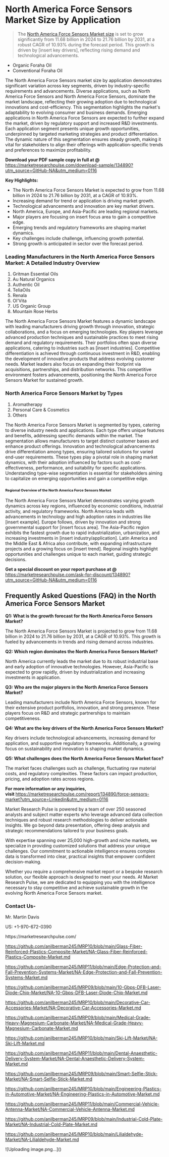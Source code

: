 <h1>North America Force Sensors Market&nbsp;Size by Application</h1><blockquote><p>The <a href="https://marketresearchpulse.com/download-sample/134890?utm_source=GitHub-NA&amp;utm_medium=0116">North America Force Sensors Market size</a> is set to grow significantly from 11.68 billion in 2024 to 21.76 billion by 2031, at a robust CAGR of 10.93% during the forecast period. This growth is driven by [insert key drivers], reflecting rising demand and technological advancements.</p></blockquote><ul><li>Organic Foraha Oil<li> Conventional Foraha Oil</li></ul><p>The North America Force Sensors market size by application demonstrates significant variation across key segments, driven by industry-specific requirements and advancements. Diverse applications, such as North America Force Sensors and North America Force Sensors, dominate the market landscape, reflecting their growing adoption due to technological innovations and cost-efficiency. This segmentation highlights the market's adaptability to evolving consumer and business demands. Emerging applications in North America Force Sensors are expected to further expand the market, driven by regulatory support and increased R&D investments. Each application segment presents unique growth opportunities, underpinned by targeted marketing strategies and product differentiation. The dynamic nature of this segmentation ensures steady growth, making it vital for stakeholders to align their offerings with application-specific trends and preferences to maximize profitability.</p><p><strong>Download your PDF sample copy in full at @ </strong><a href="https://marketresearchpulse.com/download-sample/134890?utm_source=GitHub-NA&amp;utm_medium=0116">https://marketresearchpulse.com/download-sample/134890?utm_source=GitHub-NA&amp;utm_medium=0116</a></p><p><strong>Key Highlights: </strong></p><ul><li>The North America Force Sensors Market is expected to grow from 11.68 billion in 2024 to 21.76 billion by 2031, at a CAGR of 10.93%.</li><li>Increasing demand for trend or application is driving market growth.</li><li>Technological advancements and innovation are key market drivers.</li><li>North America, Europe, and Asia-Pacific are leading regional markets.</li><li>Major players are focusing on insert focus area to gain a competitive edge.</li><li>Emerging trends and regulatory frameworks are shaping market dynamics.</li><li>Key challenges include challenge, influencing growth potential.</li><li>Strong growth is anticipated in sector over the forecast period.</li></ul><h3>Leading Manufacturers in the North America Force Sensors Market: A Detailed Industry Overview</h3><ol><li>Gritman Essential Oils</li><li>Au Natural Organics</li><li>Authentic Oil</li><li>TeliaOils</li><li>Renala</li><li>Ol'Vita</li><li>US Organic Group</li><li>Mountain Rose Herbs</li></ol><div class="flex max-w-full flex-col flex-grow"><div class="min-h-8 text-message flex w-full flex-col items-end gap-2 whitespace-normal break-words [.text-message+&amp;]:mt-5" dir="auto" data-message-author-role="assistant" data-message-id="fd8432e4-4910-450d-b182-61b7bfb0a01f" data-message-model-slug="gpt-4o"><div class="flex w-full flex-col gap-1 empty:hidden first:pt-[3px]"><div class="markdown prose w-full break-words dark:prose-invert light"><p>The North America Force Sensors Market features a dynamic landscape with leading manufacturers driving growth through innovation, strategic collaborations, and a focus on emerging technologies. Key players leverage advanced production techniques and sustainable practices to meet rising demand and regulatory requirements. Their portfolios often span diverse applications, catering to industries such as [insert industries]. Competitive differentiation is achieved through continuous investment in R&amp;D, enabling the development of innovative products that address evolving customer needs. Market leaders also focus on expanding their footprint via acquisitions, partnerships, and distribution networks. This competitive environment fosters advancements, positioning the North America Force Sensors Market for sustained growth.</p></div></div></div></div><h3>North America Force Sensors Market by Types</h3><ol><li>Aromatherapy<li> Personal Care & Cosmetics<li> Others</li></ol><div class="flex max-w-full flex-col flex-grow"><div class="min-h-8 text-message flex w-full flex-col items-end gap-2 whitespace-normal break-words [.text-message+&amp;]:mt-5" dir="auto" data-message-author-role="assistant" data-message-id="084470be-0bb7-4664-bddf-5156b4f41249" data-message-model-slug="gpt-4o-mini"><div class="flex w-full flex-col gap-1 empty:hidden first:pt-[3px]"><div class="markdown prose w-full break-words dark:prose-invert light"><p>The North America Force Sensors Market is segmented by types, catering to diverse industry needs and applications. Each type offers unique features and benefits, addressing specific demands within the market. The segmentation allows manufacturers to target distinct customer bases and enhance product offerings. Innovation and technological advancements drive differentiation among types, ensuring tailored solutions for varied end-user requirements. These types play a pivotal role in shaping market dynamics, with their adoption influenced by factors such as cost-effectiveness, performance, and suitability for specific applications. Understanding type-wise segmentation is essential for stakeholders aiming to capitalize on emerging opportunities and gain a competitive edge.</p></div></div></div></div><h3><span style="font-size: 11px;">Regional Overview of the North America Force Sensors Market</span></h3><div class="flex max-w-full flex-col flex-grow"><div class="min-h-8 text-message flex w-full flex-col items-end gap-2 whitespace-normal break-words [.text-message+&amp;]:mt-5" dir="auto" data-message-author-role="assistant" data-message-id="e9038762-ce64-4e30-91c9-9bd413514231" data-message-model-slug="gpt-4o-mini"><div class="flex w-full flex-col gap-1 empty:hidden first:pt-[3px]"><div class="markdown prose w-full break-words dark:prose-invert light"><p>The North America Force Sensors Market demonstrates varying growth dynamics across key regions, influenced by economic conditions, industrial activity, and regulatory frameworks. North America leads with advancements in technology and high adoption rates in industries like [insert example]. Europe follows, driven by innovation and strong governmental support for [insert focus area]. The Asia-Pacific region exhibits the fastest growth due to rapid industrialization, urbanization, and increasing investments in [insert industry/application]. Latin America and the Middle East &amp; Africa also contribute, with expanding infrastructure projects and a growing focus on [insert trend]. Regional insights highlight opportunities and challenges unique to each market, guiding strategic decisions.</p></div></div></div></div><p><strong>Get a special discount on your report purchase at @ </strong><a href="https://marketresearchpulse.com/ask-for-discount/134890?utm_source=GitHub-NA&amp;utm_medium=0116">https://marketresearchpulse.com/ask-for-discount/134890?utm_source=GitHub-NA&amp;utm_medium=0116</a></p><h2>Frequently Asked Questions (FAQ) in the North America Force Sensors Market</h2><p><strong>Q1: What is the growth forecast for the North America Force Sensors Market?</strong></p><p>The North America Force Sensors Market is projected to grow from 11.68 billion in 2024 to 21.76 billion by 2031, at a CAGR of 10.93%. This growth is fueled by advancements in trends and rising demand across industries.</p><p><strong>Q2: Which region dominates the North America Force Sensors Market?</strong></p><p>North America currently leads the market due to its robust industrial base and early adoption of innovative technologies. However, Asia-Pacific is expected to grow rapidly, driven by industrialization and increasing investments in application.</p><p><strong>Q3: Who are the major players in the North America Force Sensors Market?</strong></p><p>Leading manufacturers include North America Force Sensors, known for their extensive product portfolios, innovation, and strong presence. These players focus on R&amp;D and strategic partnerships to maintain competitiveness.</p><p><strong>Q4: What are the key drivers of the North America Force Sensors Market?</strong></p><p>Key drivers include technological advancements, increasing demand for application, and supportive regulatory frameworks. Additionally, a growing focus on sustainability and innovation is shaping market dynamics.</p><p><strong>Q5: What challenges does the North America Force Sensors Market face?</strong></p><p>The market faces challenges such as challenge, fluctuating raw material costs, and regulatory complexities. These factors can impact production, pricing, and adoption rates across regions.</p><p><strong>For more information or any inquiries, visit&nbsp;</strong><a href="https://marketresearchpulse.com/report/134890/force-sensors-market?utm_source=Linkedin&utm_medium=0116">https://marketresearchpulse.com/report/134890/force-sensors-market?utm_source=Linkedin&utm_medium=0116</a></p><p>Market Research Pulse is powered by a team of over 250 seasoned analysts and subject matter experts who leverage advanced data collection techniques and robust research methodologies to deliver actionable insights. We go beyond data presentation, offering deep analysis and strategic recommendations tailored to your business goals.</p><p>With expertise spanning over 25,000 high-growth and niche markets, we specialize in providing customized solutions that address your unique challenges. Our commitment to actionable intelligence ensures complex data is transformed into clear, practical insights that empower confident decision-making.</p><p>Whether you require a comprehensive market report or a bespoke research solution, our flexible approach is designed to meet your needs. At Market Research Pulse, we are dedicated to equipping you with the intelligence necessary to stay competitive and achieve sustainable growth in the evolving North America Force Sensors market.</p><h3><strong>Contact Us-</strong></h3><p>Mr. Martin Davis</p><p>US: +1-970-672-0390</p><p>https://marketresearchpulse.com/</p><p><a href="https://github.com/anilberman245/MRP10/blob/main/Glass-Fiber-Reinforced-Plastics-Composite-Market/NA-Glass-Fiber-Reinforced-Plastics-Composite-Market.md">https://github.com/anilberman245/MRP10/blob/main/Glass-Fiber-Reinforced-Plastics-Composite-Market/NA-Glass-Fiber-Reinforced-Plastics-Composite-Market.md</a></p><p><a href="https://github.com/anilberman245/MRP11/blob/main/Edge-Protection-and-Fall-Prevention-Systems-Market/NA-Edge-Protection-and-Fall-Prevention-Systems-Market.md">https://github.com/anilberman245/MRP11/blob/main/Edge-Protection-and-Fall-Prevention-Systems-Market/NA-Edge-Protection-and-Fall-Prevention-Systems-Market.md</a></p><p><a href="https://github.com/anilberman245/MRP09/blob/main/10-Gbps-DFB-Laser-Diode-Chip-Market/NA-10-Gbps-DFB-Laser-Diode-Chip-Market.md">https://github.com/anilberman245/MRP09/blob/main/10-Gbps-DFB-Laser-Diode-Chip-Market/NA-10-Gbps-DFB-Laser-Diode-Chip-Market.md</a></p><p><a href="https://github.com/anilberman245/MRP10/blob/main/Decorative-Car-Accessories-Market/NA-Decorative-Car-Accessories-Market.md">https://github.com/anilberman245/MRP10/blob/main/Decorative-Car-Accessories-Market/NA-Decorative-Car-Accessories-Market.md</a></p><p><a href="https://github.com/anilberman245/MRP09/blob/main/Medical-Grade-Heavy-Magnesium-Carbonate-Market/NA-Medical-Grade-Heavy-Magnesium-Carbonate-Market.md">https://github.com/anilberman245/MRP09/blob/main/Medical-Grade-Heavy-Magnesium-Carbonate-Market/NA-Medical-Grade-Heavy-Magnesium-Carbonate-Market.md</a></p><p><a href="https://github.com/anilberman245/MRP10/blob/main/Ski-Lift-Market/NA-Ski-Lift-Market.md">https://github.com/anilberman245/MRP10/blob/main/Ski-Lift-Market/NA-Ski-Lift-Market.md</a></p><p><a href="https://github.com/anilberman245/MRP11/blob/main/Dental-Anaesthetic-Delivery-System-Market/NA-Dental-Anaesthetic-Delivery-System-Market.md">https://github.com/anilberman245/MRP11/blob/main/Dental-Anaesthetic-Delivery-System-Market/NA-Dental-Anaesthetic-Delivery-System-Market.md</a></p><p><a href="https://github.com/anilberman245/MRP09/blob/main/Smart-Selfie-Stick-Market/NA-Smart-Selfie-Stick-Market.md">https://github.com/anilberman245/MRP09/blob/main/Smart-Selfie-Stick-Market/NA-Smart-Selfie-Stick-Market.md</a></p><p><a href="https://github.com/anilberman245/MRP10/blob/main/Engineering-Plastics-in-Automotive-Market/NA-Engineering-Plastics-in-Automotive-Market.md">https://github.com/anilberman245/MRP10/blob/main/Engineering-Plastics-in-Automotive-Market/NA-Engineering-Plastics-in-Automotive-Market.md</a></p><p><a href="https://github.com/anilberman245/MRP11/blob/main/Commercial-Vehicle-Antenna-Market/NA-Commercial-Vehicle-Antenna-Market.md">https://github.com/anilberman245/MRP11/blob/main/Commercial-Vehicle-Antenna-Market/NA-Commercial-Vehicle-Antenna-Market.md</a></p><p><a href="https://github.com/anilberman245/MRP09/blob/main/Industrial-Cold-Plate-Market/NA-Industrial-Cold-Plate-Market.md">https://github.com/anilberman245/MRP09/blob/main/Industrial-Cold-Plate-Market/NA-Industrial-Cold-Plate-Market.md</a></p><p><a href="https://github.com/anilberman245/MRP10/blob/main/Lilialdehyde-Market/NA-Lilialdehyde-Market.md">https://github.com/anilberman245/MRP10/blob/main/Lilialdehyde-Market/NA-Lilialdehyde-Market.md</a></p>
![Uploading image.png…]()
